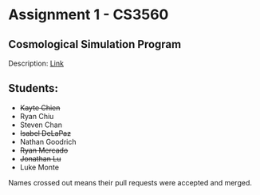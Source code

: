 # Assignment 1 - CS3560
## Cosmological Simulation Program

Description: [Link](assignment-1.pdf)

## Students:
* ~~Kayte Chien~~
* Ryan Chiu
* Steven Chan
* ~~Isabel DeLaPaz~~
* Nathan Goodrich
* ~~Ryan Mercado~~
* ~~Jonathan Lu~~
* Luke Monte

Names crossed out means their pull requests were accepted and merged.
